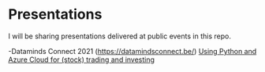 # Presentations

I will be sharing presentations delivered at public events in this repo.

-Dataminds Connect 2021 (https://datamindsconnect.be/) [Using Python and Azure Cloud for (stock) trading and investing](https://github.com/jorisp/presentations/blob/main/20211012_PythonFinanceAzureCloud_JorisPoelmans_full.pdf)
